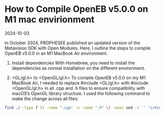 # How to Compile OpenEB v5.0.0 on M1 mac envirionment
2024-10-03

In October 2024, PROPHESEE published an updated version of the Metavision SDK with Open Modules. Here, I outline the steps to compile OpenEB v5.0.0 in an M1 MacBook Air environment.

1. Install dependencies 
With Homebrew, you need to install the dependencies as normal installation on the different environment.

2. &lt;GL/gl.h&gt; to &lt;OpenGL/gl.h&gt; 
To compile OpenEB v5.0.0 on my M1 MacBook Air, I needed to replace #include &lt;GL/gl.h&gt; with #include &lt;OpenGL/gl.h&gt; in all .cpp and .h files to ensure compatibility with macOS’s OpenGL library structure. I used the following command to make the change across all files:

```bash
find ./ -type f \( -name ".cpp" -o -name ".h" \) -exec sed -i '' 's/#include <GL\/gl\.h>/#include <OpenGL\/gl.h>/g' {} +
```